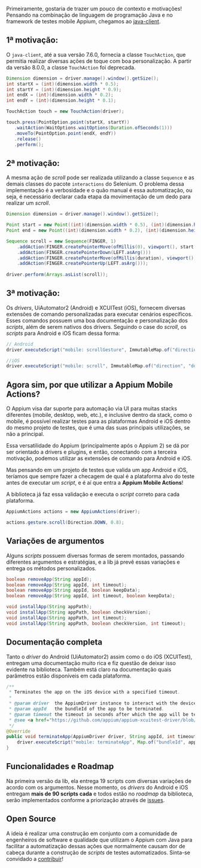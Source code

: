 Primeiramente, gostaria de trazer um pouco de contexto e motivações! Pensando na combinação de linguagem de programação Java e no framework de testes mobile Appium, chegamos ao [java-client](https://github.com/appium/java-client).

## 1ª motivação:

O `java-client`, até a sua versão 7.6.0, fornecia a classe `TouchAction`, que permitia realizar diversas ações de toque com boa personalização. A partir da versão 8.0.0, a classe `TouchAction` foi deprecada.

```java
Dimension dimension = driver.manage().window().getSize();
int startX = (int)(dimension.width * 0.5); 
int startY = (int)(dimension.height * 0.9); 
int endX = (int)(dimension.width * 0.2); 
int endY = (int)(dimension.height * 0.1);

TouchAction touch = new TouchAction(driver);

touch.press(PointOption.point(startX, startY))
   .waitAction(WaitOptions.waitOptions(Duration.ofSeconds(1)))
   .moveTo(PointOption.point(endX, endY))
   .release()
   .perform();
```
## 2ª motivação:

A mesma ação de _scroll_ pode ser realizada utilizando a classe `Sequence` e as demais classes do pacote `interactions` do Selenium. O problema dessa implementação é a verbosidade e o quão manual é essa automatização, ou seja, é necessário declarar cada etapa da movimentação de um dedo para realizar um _scroll_.

```java
Dimension dimension = driver.manage().window().getSize();

Point start = new Point((int)(dimension.width * 0.5), (int)(dimension.height * 0.9));
Point end = new Point((int)(dimension.width * 0.2), (int)(dimension.height * 0.1));

Sequence scroll = new Sequence(FINGER, 1)
    .addAction(FINGER.createPointerMove(ofMillis(0), viewport(), start.getX(), start.getY()))
    .addAction(FINGER.createPointerDown(LEFT.asArg()))
    .addAction(FINGER.createPointerMove(ofMillis(duration), viewport(), end.getX(), end.getY()))
    .addAction(FINGER.createPointerUp(LEFT.asArg()));
        
driver.perform(Arrays.asList(scroll));
```
## 3ª motivação:

Os _drivers_, UiAutomator2 (Android) e XCUITest (iOS), fornecem diversas extensões de comando personalizadas para executar cenários específicos. Esses comandos possuem uma boa documentação e personalização dos _scripts_, além de serem nativos dos drivers. Seguindo o case do _scroll_, os _scripts_ para Android e iOS ficam dessa forma:

```java
// Android
driver.executeScript("mobile: scrollGesture", ImmutableMap.of("direction", "down", "percent", 1.0));

//iOS
driver.executeScript("mobile: scroll", ImmutableMap.of("direction", "down"));
```

## Agora sim, por que utilizar a Appium Mobile Actions?

O Appium visa dar suporte para automação via UI para muitas stacks diferentes (mobile, desktop, web, etc.), e inclusive dentro da stack, como o mobile, é possível realizar testes para as plataformas Android e iOS dentro do mesmo projeto de testes, que é uma das suas principais utilizações, se não a principal.

Essa versatilidade do Appium (principalmente após o Appium 2) se dá por ser orientado a drivers e plugins, e então, conectando com a terceira motivação, podemos utilizar as extensões de comando para Android e iOS.

Mas pensando em um projeto de testes que valida um app Android e iOS, teríamos que sempre fazer a checagem de qual é a plataforma alvo do teste antes de executar um _script_, e é aí que entra a **Appium Mobile Actions**!

A biblioteca já faz essa validação e executa o _script_ correto para cada plataforma.

```java
AppiumActions actions = new AppiumActions(driver);

actions.gesture.scroll(Direction.DOWN, 0.8);
```

## Variações de argumentos

Alguns _scripts_ possuem diversas formas de serem montados, passando diferentes argumentos e estratégias, e a lib já prevê essas variações e entrega os métodos personalizados.

```java
boolean removeApp(String appId);
boolean removeApp(String appId, int timeout);
boolean removeApp(String appId, boolean keepData);
boolean removeApp(String appId, int timeout, boolean keepData);

void installApp(String appPath);
void installApp(String appPath, boolean checkVersion);
void installApp(String appPath, int timeout);
void installApp(String appPath, boolean checkVersion, int timeout);
```

## Documentação completa

Tanto o _driver_ do Android (UiAutomator2) assim como o do iOS (XCUITest), entregam uma documentação muito rica e fiz questão de deixar isso evidente na biblioteca. Também está claro na documentação quais parâmetros estão disponíveis em cada plataforma.

```java
/**
 * Terminates the app on the iOS device with a specified timeout.
 *
 * @param driver  the AppiumDriver instance to interact with the device.
 * @param appId   the bundleId of the app to be terminated.
 * @param timeout the timeout in seconds after which the app will be terminated. <b>Currently not supported on the iOS platform.</b>
 * @see <a href="https://github.com/appium/appium-xcuitest-driver/blob/master/docs/reference/execute-methods.md#mobile-terminateapp">XCUITest - terminateApp</a>
 */
@Override
public void terminateApp(AppiumDriver driver, String appId, int timeout) {
    driver.executeScript("mobile: terminateApp", Map.of("bundleId", appId));
}
```

## Funcionalidades e Roadmap

Na primeira versão da lib, ela entrega 19 scripts com diversas variações de acordo com os argumentos. Nesse momento, os _drivers_ do Android e iOS entregam **mais de 90 scripts cada** e todos estão no _roadmap_ da biblioteca, serão implementados conforme a priorização através de [issues](https://github.com/appiumactions/appium-mobile-actions-java/issues).

## Open Source

A ideia é realizar uma construção em conjunto com a comunidade de engenheiros de software e qualidade que utilizam o Appium com Java para facilitar a automatização dessas ações que normalmente causam dor de cabeça durante a construção de _scripts_ de testes automatizados. Sinta-se convidado a [contribuir](https://github.com/appiumactions/appium-mobile-actions-java/blob/main/CONTRIBUTING.md)!
